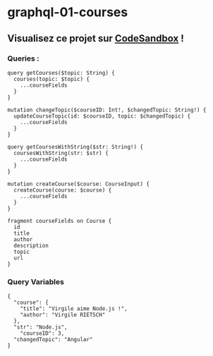 # graphql-01-courses

## Visualisez ce projet sur [CodeSandbox](https://codesandbox.io/s/ecstatic-cohen-suecg?file=/server2.js) !

### Queries :

```
query getCourses($topic: String) {
  courses(topic: $topic) {
    ...courseFields
  }
}

mutation changeTopic($courseID: Int!, $changedTopic: String!) {
  updateCourseTopic(id: $courseID, topic: $changedTopic) {
    ...courseFields
  }
}

query getCoursesWithString($str: String!) {
  coursesWithString(str: $str) {
    ...courseFields
  }
}

mutation createCourse($course: CourseInput) {
  createCourse(course: $course) {
    ...courseFields
  }
}

fragment courseFields on Course {
  id
  title
  author
  description
  topic
  url
}
```

### Query Variables

```
{
  "course": {
    "title": "Virgile aime Node.js !",
    "author": "Virgile RIETSCH"
  },
  "str": "Node.js",
	"courseID": 3,
  "changedTopic": "Angular"
}
```
